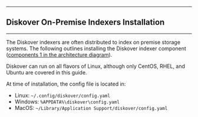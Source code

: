 <p id="install_indexers_on_prem"></p>

___
## Diskover On-Premise Indexers Installation
___

The Diskover indexers are often distributed to index on premise storage systems. The following outlines installing the Diskover indexer component ([components 1 in the architecture diagram](#architecture_diagram)).

Diskover can run on all flavors of Linux, although only CentOS, RHEL, and Ubuntu are covered in this guide.

At time of installation, the config file is located in:
-  Linux:  `~/.config/diskover/config.yaml`
-  Windows:  `%APPDATA%\diskover\config.yaml`
-  MacOS:  `~/Library/Application Support/diskover/config.yaml`

